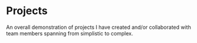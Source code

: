 # Projects
An overall demonstration of projects I have created and/or collaborated with team members spanning from simplistic to complex. 
